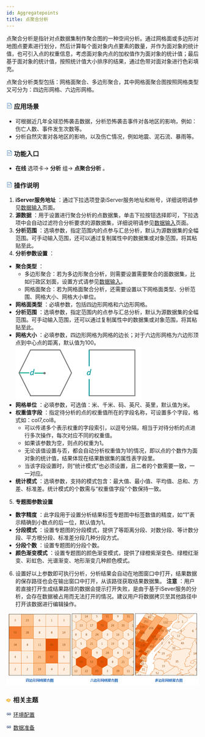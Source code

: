 ```yaml
---
id: Aggregatepoints
title: 点聚合分析
---
```

点聚合分析是指针对点数据集制作聚合图的一种空间分析。通过网格面或多边形对地图点要素进行划分，然后计算每个面对象内点要素的数量，并作为面对象的统计值，也可引入点的权重信息，考虑面对象内点的加权值作为面对象的统计值；最后基于面对象的统计值，按照统计值大小排序的结果，通过色带对面对象进行色彩填充。

点聚合分析类型包括：网格面聚合、多边形聚合，其中网格面聚合图按照网格类型又可分为：四边形网格、六边形网格。

### ![](../img/read.gif) 应用场景

* 可根据近几年全球恐怖袭击数据，分析恐怖袭击事件对各地区的影响，例如：伤亡人数、事件发生次数等。
* 分析自然灾害对各地区的影响，以及伤亡情况，例如地震、泥石流、暴雨等。

### ![](../img/read.gif) 功能入口

* **在线** 选项卡-> **分析** 组-> **点聚合分析** 。

### ![](../img/read.gif) 操作说明

1. **iServer服务地址** ：通过下拉选项登录iServer服务地址和帐号，详细说明请参见[数据输入](DataInputType)页面。
2. **源数据** ：用于设置进行聚合分析的点数据集，单击下拉按钮选择即可，下拉选项中会自动过滤符合分析要求的源数据集，详细说明请参见[数据输入](DataInputType)页面。
3. **分析范围** ：选填参数，指定范围内的点参与汇总分析，默认为源数据集的全幅范围。可手动输入范围，还可以通过复制属性中的数据集或对象范围，将其粘贴至此。
4. **分析参数设置** ： 
  * **聚合类型** ： 
    * 多边形聚合：若为多边形聚合分析，则需要设置需要聚合的面数据集，比如行政区划面，设置方式请参见[数据输入](DataInputType)。
    * 网格面聚合：若为网格面聚合分析，还需要设置以下网格面类型、分析范围、网格大小、网格大小单位。
  * **网格面类型** ：必填参数，包括四边形网格和六边形网格。
  * **分析范围** ：选填参数，指定范围内的点参与汇总分析，默认为源数据集的全幅范围。可手动输入范围，还可以通过复制属性中的数据集或对象范围，将其粘贴至此。
  * **网格大小** ：必填参数，四边形网格为网格的边长；对于六边形网格为六边形顶点到中心点的距离，默认值为100。<br/>![](img/GridWidth.png)
  * **网格单位** ：必填参数，可选值：米、千米、码、英尺、英里，默认值为米。
  * **权重值字段** ：指定待分析的点的权重值所在的字段名称，可设置多个字段，格式如：col7,col8。
    * 可以传递多个表示权重的字段索引，以逗号分隔，相当于对待分析的点进行多次操作，每次对应不同的权重值。
    * 如果该参数为空，则点的权重为1。
    * 无论该值设置与否，都会自动分析权重值为1的情况，即以点的个数作为面对象的统计值，结果体现在结果数据集的属性表字段里。
    * 当该字段设置时，则“统计模式”也必须设置，且二者的个数需要一致，一一对应。
  * **统计模式** ：选填参数，支持的模式包含：最大值、最小值、平均值、总和、方差、标准差。统计模式的个数需与“权重值字段”个数保持一致。
5. **专题图参数设置**
  * **数字精度** ：此字段用于设置分析结果标签专题图中标签数值的精度，如“1”表示精确到小数点的后一位，默认值为1。
  * **分段模式** ：设置专题图的分段模式，提供了等距离分段、对数分段、等计数分段、平方根分段、标准差分段几种分段方式。
  * **分段个数** ：设置专题图的分段个数。
  * **颜色渐变模式** ：设置专题图的颜色渐变模式，提供了绿橙紫渐变色、绿橙红渐变、彩虹色、光谱渐变、地形渐变几种颜色模式。
6. 设置好以上参数即可执行分析，分析结果会自动在地图窗口中打开，结果数据的保存路径也会在输出窗口中打开，从该路径获取结果数据集。 **注意** ：用户若直接打开生成结果路径的数据会提示打开失败，是由于基于iSever服务的分析，会存在数据被占用而无法打开的情况。建议用户将数据拷贝至其他路径中打开该数据进行编辑操作。

![](img/AggregatePoints.png)

### ![](../img/seealso.png) 相关主题

![](../img/smalltitle.png) [环境配置](BigDataAnalysisEnvironmentConfiguration)

![](../img/smalltitle.png) [数据准备](DataPreparation)
